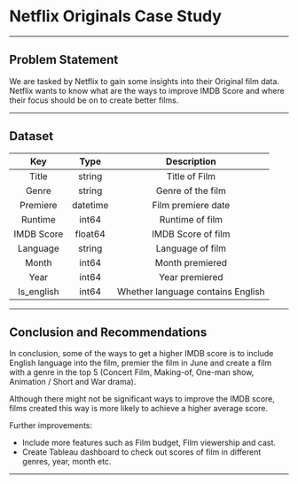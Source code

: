 # Netflix Originals Case Study

---

## Problem Statement

We are tasked by Netflix to gain some insights into their Original film data. Netflix wants to know what are the ways to improve IMDB Score and where their focus should be on to create better films.

---

## Dataset

|     Key     |           Type          |                                   Description                                   |
|:-----------:|:-----------------------:|:-------------------------------------------------------------------------------:|
| Title      | string | Title of Film                                       |
| Genre        | string                  | Genre of the film                                      |
| Premiere  | datetime                 | Film premiere date                                  |
| Runtime   | int64                | Runtime of film                                                |
| IMDB Score | float64                  | IMDB Score of film |
| Language     | string                  | Language of film                                    |
| Month     | int64                  | Month premiered                                   |
| Year     | int64                  | Year premiered                                   |
| Is_english     | int64                  | Whether language contains English                                    |

---

## Conclusion and Recommendations

In conclusion, some of the ways to get a higher IMDB score is to include English language into the film, premier the film in June and create a film with a genre in the top 5 (Concert Film, Making-of, One-man show, Animation / Short and War drama).

Although there might not be significant ways to improve the IMDB score, films created this way is more likely to achieve a higher average score. 

Further improvements:
- Include more features such as Film budget, Film viewership and cast. 
- Create Tableau dashboard to check out scores of film in different genres, year, month etc.

---